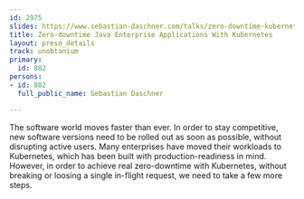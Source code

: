 ```yaml
---
id: 2975
slides: https://www.sebastian-daschner.com/talks/zero-downtime-kubernetes/
title: Zero-downtime Java Enterprise Applications With Kubernetes
layout: preso_details
track: unobtanium
primary:
  id: 882
persons:
- id: 882
  full_public_name: Sebastian Daschner

---
```

The software world moves faster than ever. In order to stay competitive, new software versions need to be rolled out as soon as possible, without disrupting active users. Many enterprises have moved their workloads to Kubernetes, which has been built with production-readiness in mind. However, in order to achieve real zero-downtime with Kubernetes, without breaking or loosing a single in-flight request, we need to take a few more steps.
